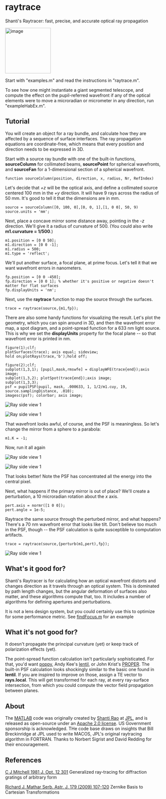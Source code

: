 # raytrace
Shanti's Raytracer: fast, precise, and accurate optical ray propagation

<img width="147" alt="image" src="https://user-images.githubusercontent.com/6528551/114467881-6dd96080-9b9f-11eb-8b53-0552172be361.png">

Start with "examples.m" and read the instructions in "raytrace.m".

To see how one might instantiate a giant segmented telescope, and compute the effect on the pupil-referred wavefront if any of the optical elements were to move a microradian or micrometer in any direction, run "exampleHabEx.m".

## Tutorial
You will create an object for a ray bundle, and calculate how they are affected by a sequence of surface interfaces. The ray propagation equations are coordinate-free, which means that every position and direction needs to be expressed in 3D.

Start with a source ray bundle with one of the built-in functions, **sourceColumn** for collimated beams, **sourcePoint** for spherical wavefronts, and **sourceFan** for a 1-dimensional section of a spherical wavefront.

    function sourceColumn(position, direction, x, radius, Nr, RefIndex)
   
Let's decide that _+z_ will be the optical axis, and define a collimated source centered 100 mm in the _+y_ direction. It will have 9 rays across the radius of 50 mm. It's good to tell it that the dimensions are in mm.

    source = sourceColumn([0, 100, 0],[0, 0, 1],[1, 0 0], 50, 9)
    source.units = 'mm';

Next, place a concave mirror some distance away, pointing in the _-z_ direction. We'll give it a radius of curvature of 500. (You could also write **m1.curvature = 1/500**.)

    m1.position = [0 0 50];
    m1.direction = [0 0 -1];
    m1.radius = 500;
    m1.type = 'reflect';
    
We'll put another surface, a focal plane, at prime focus. Let's tell it that we want wavefront errors in nanometers.

    fp.position = [0 0 -450];
    fp.direction = [0 0 1]; % whether it's positive or negative doesn't matter for flat surfaces
    fp.displayUnits = 'nm';

Next, use the **raytrace** function to map the source through the surfaces.

    trace = raytrace(source,{m1,fp});

There are also some handy functions for visualizing the result. Let's plot the geometry, which you can spin around in 3D, and then the wavefront error map, a spot diagram, and a point-spread function for a 633 nm light source. This is why we set the **displayUnits** property for the focal plane -- so that wavefront error is printed in nm.

    figure(1);clf;
    plotSurfaces(trace); axis equal; sideview;
    hold on;plotRays(trace,'b');hold off;

    figure(2);clf;
    subplot(1,3,1); [pupil,mask,rmswfe] = displayWFE(trace{end});axis image;
    subplot(1,3,2); plotSpot(trace{end});axis image;
    subplot(1,3,3); 
    psf = pupilPSF(pupil, mask, .000633, 1, 1/2/m1.cuy, 19, source.samplingDistance, .010);
    imagesc(psf); colorbar; axis image;

![Ray side view 1](/tutorial/matlabtutorial1.png)

![Ray side view 1](/tutorial/matlabtutorial2.png)

That wavefront looks awful, of course, and the PSF is meaningless. So let's change the mirror from a sphere to a parabola:

    m1.K = -1;
    
Now, run it all again

![Ray side view 1](/tutorial/matlabtutorial3.png)

![Ray side view 1](/tutorial/matlabtutorial4.png)

That looks better! Note the PSF has concentrated all the energy into the central pixel.

Next, what happens if the primary mirror is out of place? We'll create a perturbation, a 10 microradian rotation about the _x_ axis.
    
    pert.axis = normr([1 0 0]);
    pert.angle = 1e-5;
    
Raytrace the same source through the perturbed mirror, and what happens? There's a 70 nm wavefront error that looks like tilt. Don't believe too much in the PSF, though -- the PSF calculation is quite susceptible to computation artifacts.
 
    trace = raytrace(source,{perturb(m1,pert),fp});

![Ray side view 1](/tutorial/matlabtutorial6.png)

## What's it good for?

Shanti's Raytracer is for calculating how an optical wavefront distorts and changes direction as it travels through an optical system. This is dominated by path length changes, but the angular deformation of surfaces also matter, and these algorithms compute that, too. It includes a number of algorithms for defining apertures and perturbations.

It is not a lens design system, but you could certainly use this to optimize for some performance metric. See [findFocus.m](matlab/findFocus.m) for an example

## What it's not good for?

It doesn't propagate the principal curvature (yet) or keep track of polarization effects (yet).

The point-spread function calculation isn't particularly sophisticated. For that, you'd want [poppy](https://poppy-optics.readthedocs.io/en/stable/), Andy Kee's [lentil](https://github.com/andykee/lentil), or John Krist's [PROPER](http://proper-library.sourceforge.net/). The built-in PSF calculation looks shockingly similar to the basic one found in **lentil**. If you are inspired to improve on those, assign a TE vector to **rays.local**. This will get transformed for each ray, at every ray-surface intersection, from which you could compute the vector field propagation between planes. 

## About

The [MATLAB](matlab/) code was originally created by <a href=http://shantirao.com/>Shanti Rao</a> at <a href=http://jpl.nasa.gov>JPL</a>, and is released as open-source under an [Apache 2.0 license](LICENSE). US Government sponsorship is acknowledged. THe code base draws on insights that Bill Breckinridge at JPL used to write MACOS, JPL's original raytracing algorithm in FORTRAN. Thanks to Norbert Sigrist and David Redding for their encouragement.

## References

[C J Mitchell 1981 J. Opt. 12 301](https://iopscience.iop.org/article/10.1088/0150-536X/12/5/003) Generalized ray-tracing for diffraction gratings of arbitrary form

[Richard J. Mathar Serb. Astr. J. 179 (2009) 107-120](https://arxiv.org/abs/0809.2368) Zernike Basis to Cartesian Transformations
